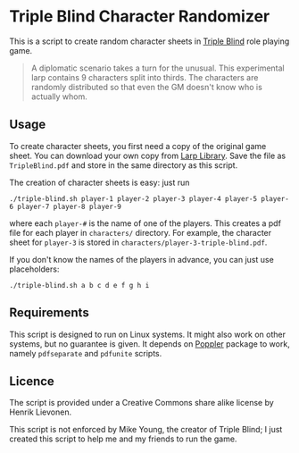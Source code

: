 # Triple Blind Character Randomizer
This is a script to create random character sheets in [Triple Blind](https://library.interactiveliterature.org/brands/interactivities-ink/projects/28-triple-blind) role playing game.

> A diplomatic scenario takes a turn for the unusual. This experimental larp contains 9 characters split into thirds. The characters are randomly distributed so that even the GM doesn't know who is actually whom.

## Usage
To create character sheets, you first need a copy of the original game sheet. You can download your own copy from [Larp Library](https://library.interactiveliterature.org/brands/interactivities-ink/projects/28-triple-blind). Save the file as `TripleBlind.pdf` and store in the same directory as this script.

The creation of character sheets is easy: just run
```
./triple-blind.sh player-1 player-2 player-3 player-4 player-5 player-6 player-7 player-8 player-9
```
where each `player-#` is the name of one of the players. This creates a pdf file for each player in `characters/` directory. For example, the character sheet for `player-3` is stored in `characters/player-3-triple-blind.pdf`.

If you don't know the names of the players in advance, you can just use placeholders:
```
./triple-blind.sh a b c d e f g h i
```

## Requirements
This script is designed to run on Linux systems. It might also work on other systems, but no guarantee is given. It depends on [Poppler](https://poppler.freedesktop.org/) package to work, namely `pdfseparate` and `pdfunite` scripts.

## Licence
The script is provided under a Creative Commons share alike license by Henrik Lievonen.

This script is not enforced by Mike Young, the creator of Triple Blind; I just created this script to help me and my friends to run the game.
